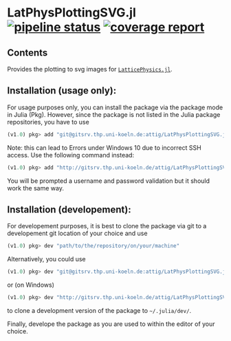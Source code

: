 # LatPhysPlottingSVG.jl [![pipeline status](http://gitsrv.thp.uni-koeln.de/attig/LatPhysPlottingSVG.jl/badges/master/pipeline.svg)](http://gitsrv.thp.uni-koeln.de/attig/LatPhysPlottingSVG.jl/commits/master) [![coverage report](http://gitsrv.thp.uni-koeln.de/attig/LatPhysPlottingSVG.jl/badges/master/coverage.svg)](http://gitsrv.thp.uni-koeln.de/attig/LatPhysPlottingSVG.jl/commits/master)



## Contents

Provides the plotting to svg images for [`LatticePhysics.jl`](http://gitsrv.thp.uni-koeln.de/attig/LatticePhysics.jl).


## Installation (usage only):

For usage purposes only, you can install the package via the package mode in Julia (Pkg). However, since the package
is not listed in the Julia package repositories, you have to use
```julia
(v1.0) pkg> add "git@gitsrv.thp.uni-koeln.de:attig/LatPhysPlottingSVG.jl.git"
```
Note: this can lead to Errors under Windows 10 due to incorrect SSH access. Use the following command instead:
```julia
(v1.0) pkg> add "http://gitsrv.thp.uni-koeln.de/attig/LatPhysPlottingSVG.jl.git"
```
You will be prompted a username and password validation but it should work the same way.


## Installation (developement):

For developement purposes, it is best to clone the package via git to a developement
git location of your choice and use
```julia
(v1.0) pkg> dev "path/to/the/repository/on/your/machine"
```

Alternatively, you could use
```julia
(v1.0) pkg> dev "git@gitsrv.thp.uni-koeln.de:attig/LatPhysPlottingSVG.jl.git"
```
or (on Windows)
```julia
(v1.0) pkg> dev "http://gitsrv.thp.uni-koeln.de/attig/LatPhysPlottingSVG.jl.git"
```
to clone a development version of the package to `~/.julia/dev/`.


Finally, develope the package as you are used to within the editor of your choice.
